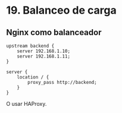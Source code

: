 # 19. Balanceo de carga

## Nginx como balanceador
```nginx
upstream backend {
    server 192.168.1.10;
    server 192.168.1.11;
}

server {
    location / {
        proxy_pass http://backend;
    }
}
```

O usar HAProxy.
